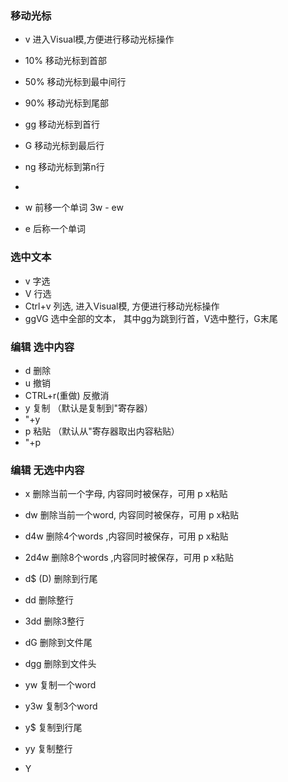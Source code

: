 ### 移动光标
- v 进入Visual模,方便进行移动光标操作
- 10% 移动光标到首部
- 50% 移动光标到最中间行
- 90% 移动光标到尾部
  
- gg 移动光标到首行
- G 移动光标到最后行
- ng 移动光标到第n行
- 
- w 前移一个单词  3w - ew
- e 后称一个单词


### 选中文本 
- v 字选
- V 行选
- Ctrl+v 列选, 进入Visual模, 方便进行移动光标操作
- ggVG 选中全部的文本， 其中gg为跳到行首，V选中整行，G末尾

### 编辑 选中内容
- d   删除 
- u   撤销
- CTRL+r(重做) 反撤消
- y   复制 （默认是复制到"寄存器） 
- "+y
- p  粘贴 （默认从"寄存器取出内容粘贴） 
- "+p  
  
### 编辑 无选中内容

- x   删除当前一个字母, 内容同时被保存，可用 p x粘贴 
- dw  删除当前一个word, 内容同时被保存，可用 p x粘贴  
- d4w 删除4个words ,内容同时被保存，可用 p x粘贴  
- 2d4w 删除8个words ,内容同时被保存，可用 p x粘贴  
- d$ (D)  删除到行尾
- dd  删除整行
- 3dd 删除3整行
- dG 删除到文件尾
- dgg 删除到文件头
  
- yw 复制一个word
- y3w 复制3个word
- y$ 复制到行尾
- yy 复制整行
- Y

